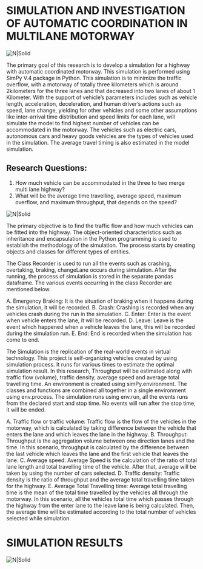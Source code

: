 # SIMULATION AND INVESTIGATION OF AUTOMATIC COORDINATION IN MULTILANE MOTORWAY

![N|Solid](https://th.bing.com/th/id/OIP.EVYtEYwaWrmaP9DzUZhdawHaFj?pid=ImgDet&rs=1)

The primary goal of this research is to develop a simulation for a highway with automatic coordinated motorway. This simulation is performed using SimPy V.4 package in Python. This simulation is to minimize the traffic overflow, with a motorway of totally three kilometers which is around 2kilometers for the three lanes and that decreased into two lanes of about 1 Kilometer. With the support of vehicle’s 
parameters includes such as vehicle length, acceleration, deceleration, and human driver’s actions such as speed, lane change, yielding for other vehicles and some other assumptions like inter-arrival time distribution and speed limits for each lane, will simulate the model to find highest number of vehicles can be accommodated in the motorway. The vehicles such as electric cars, autonomous cars and heavy goods vehicles are the types of vehicles used in the simulation. The average travel timing is also estimated in the model simulation.

## Research Questions:
1. How much vehicle can be accommodated in the three to two merge multi lane highway?
2. What will be the average time travelling, average speed, maximum overflow, and maximum throughput, that depends on the speed?

![N|Solid](https://th.bing.com/th/id/OIP.m4SgdkNz52SDhpkfXWiTCwHaEK?pid=ImgDet&rs=1)

The primary objective is to find the traffic flow and how much vehicles can be fitted into the highway. The object-oriented characteristics such as inheritance and encapsulation in the Python programming is used to establish the methodology of the simulation. The process starts by creating objects and classes for different types 
of entities.

The Class Recorder is used to run all the events such as crashing, overtaking, braking, changeLane occurs during simulation. After the running, the process of simulation is stored in the separate pandas dataframe. The various events 
occurring in the class Recorder are mentioned below.

A. Emergency Braking:
It is the situation of braking when it happens during the simulation, it will be recorded.
B. Crash:
Crashing is recorded when any vehicles crash during the run in the simulation.
C. Enter: 
Enter is the event when vehicle enters the lane, it will be recorded.
D. Leave:
Leave is the event which happened when a vehicle leaves the lane, this will be recorded during the simulation run.
E. End:
End is recorded when the simulation has come to end.

The Simulation is the replication of the real-world events in virtual technology. This project is self-organizing vehicles created by using simulation process. It runs for various times to estimate the optimal simulation result. In this research, Throughput will be estimated along with traffic flow (volume), traffic density, average speed and average total travelling time. An environment is created using simPy.environment. The classes and functions are combined all together in a single 
environment using env.process. The simulation runs using env.run, all the events runs from the declared start and stop time. No events will run after the stop time, it will be ended.

A. Traffic flow or traffic volume:
Traffic flow is the flow of the vehicles in the motorway, which is calculated by taking difference between the vehicle that enters the lane and which leaves the lane in the highway.
B. Throughput:
Throughput is the aggregation volume between one direction lanes and the time. In this scenario, throughput is calculated by the difference between the last vehicle which leaves the lane and the first vehicle that leaves the lane.
C. Average speed:
Average Speed is the calculation of the ratio of total lane length and total travelling time of the vehicle. After that, average will be taken by using the number of cars selected.
D. Traffic density:
Traffic density is the ratio of throughput and the average total travelling time taken for the highway.
E. Average Total Travelling time:
Average total travelling time is the mean of the total time travelled by the vehicles all through the motorway. In this scenario, all the vehicles total time which passes 
through the highway from the enter lane to the leave lane is being calculated. Then, the average time will be estimated according to the total number of vehicles selected while simulation.

# SIMULATION RESULTS
![N|Solid](https://github.com/IswaryaYogeashwaran/Modelling-Simulation-and-Optimization/blob/main/MSOPICTURE1.png?raw=true)
